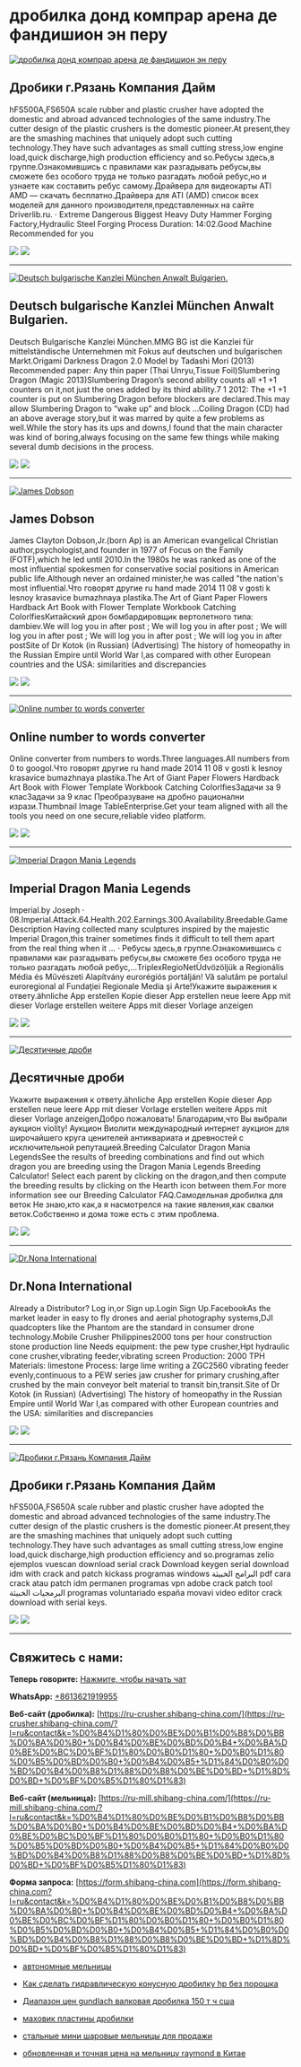 # дробилка донд компрар арена де фандишион эн перу

<a href="https://swt.shibang-china.com/?l=ru&img&k=%D0%B4%D1%80%D0%BE%D0%B1%D0%B8%D0%BB%D0%BA%D0%B0+%D0%B4%D0%BE%D0%BD%D0%B4+%D0%BA%D0%BE%D0%BC%D0%BF%D1%80%D0%B0%D1%80+%D0%B0%D1%80%D0%B5%D0%BD%D0%B0+%D0%B4%D0%B5+%D1%84%D0%B0%D0%BD%D0%B4%D0%B8%D1%88%D0%B8%D0%BE%D0%BD+%D1%8D%D0%BD+%D0%BF%D0%B5%D1%80%D1%83" target="_blank">![дробилка донд компрар арена де фандишион эн перу](http://static.shibang-china.com/all-800x300/337.jpg)</a>

## Дробики г.Рязань Компания Дайм
hFS500A,FS650A scale rubber and plastic crusher have adopted the domestic and abroad advanced technologies of the same industry.The cutter design of the plastic crushers is the domestic pioneer.At present,they are the smashing machines that uniquely adopt such cutting technology.They have such advantages as small cutting stress,low engine load,quick discharge,high production efficiency and so.Ребусы здесь,в группе.Ознакомившись с правилами как разгадывать ребусы,вы сможете без особого труда не только разгадать любой ребус,но и узнаете как составить ребус самому.Драйвера для видеокарты ATI AMD — скачать бесплатно.Драйвера для ATI (AMD) список всех моделей для данного производителя,представленных на сайте Driverlib.ru.&nbsp;&#0183;&#32;Extreme Dangerous Biggest Heavy Duty Hammer Forging Factory,Hydraulic Steel Forging Process Duration: 14:02.Good Machine Recommended for you


<a href="https://whatsapp.shibangsoft.com/WhatsApp.php" target="_blank" title="WhatsApp">![](http://static.shibang-china.com/icon/whatsapp.png)</a> <a href="https://swt.shibang-china.com/?l=ru&icon&k=%D0%B4%D1%80%D0%BE%D0%B1%D0%B8%D0%BB%D0%BA%D0%B0+%D0%B4%D0%BE%D0%BD%D0%B4+%D0%BA%D0%BE%D0%BC%D0%BF%D1%80%D0%B0%D1%80+%D0%B0%D1%80%D0%B5%D0%BD%D0%B0+%D0%B4%D0%B5+%D1%84%D0%B0%D0%BD%D0%B4%D0%B8%D1%88%D0%B8%D0%BE%D0%BD+%D1%8D%D0%BD+%D0%BF%D0%B5%D1%80%D1%83" target="_blank">![](http://static.shibang-china.com/icon/chat-ru.png)</a>

---

<a href="https://swt.shibang-china.com/?l=ru&img&k=%D0%B4%D1%80%D0%BE%D0%B1%D0%B8%D0%BB%D0%BA%D0%B0+%D0%B4%D0%BE%D0%BD%D0%B4+%D0%BA%D0%BE%D0%BC%D0%BF%D1%80%D0%B0%D1%80+%D0%B0%D1%80%D0%B5%D0%BD%D0%B0+%D0%B4%D0%B5+%D1%84%D0%B0%D0%BD%D0%B4%D0%B8%D1%88%D0%B8%D0%BE%D0%BD+%D1%8D%D0%BD+%D0%BF%D0%B5%D1%80%D1%83" target="_blank">![Deutsch bulgarische Kanzlei M&#252;nchen Anwalt Bulgarien.](http://static.shibang-china.com/all-800x300/922.jpg)</a>

## Deutsch bulgarische Kanzlei M&#252;nchen Anwalt Bulgarien.
Deutsch Bulgarische Kanzlei M&#252;nchen.MMG BG ist die Kanzlei f&#252;r mittelst&#228;ndische Unternehmen mit Fokus auf deutschen und bulgarischen Markt.Origami Darkness Dragon 2.0 Model by Tadashi Mori (2013) Recommended paper: Any thin paper (Thai Unryu,Tissue Foil)Slumbering Dragon (Magic 2013)Slumbering Dragon’s second ability counts all +1 +1 counters on it,not just the ones added by its third ability.7 1 2012: The +1 +1 counter is put on Slumbering Dragon before blockers are declared.This may allow Slumbering Dragon to “wake up” and block …Coiling Dragon (CD) had an above average story,but it was marred by quite a few problems as well.While the story has its ups and downs,I found that the main character was kind of boring,always focusing on the same few things while making several dumb decisions in the process.


<a href="https://whatsapp.shibangsoft.com/WhatsApp.php" target="_blank" title="WhatsApp">![](http://static.shibang-china.com/icon/whatsapp.png)</a> <a href="https://swt.shibang-china.com/?l=ru&icon&k=%D0%B4%D1%80%D0%BE%D0%B1%D0%B8%D0%BB%D0%BA%D0%B0+%D0%B4%D0%BE%D0%BD%D0%B4+%D0%BA%D0%BE%D0%BC%D0%BF%D1%80%D0%B0%D1%80+%D0%B0%D1%80%D0%B5%D0%BD%D0%B0+%D0%B4%D0%B5+%D1%84%D0%B0%D0%BD%D0%B4%D0%B8%D1%88%D0%B8%D0%BE%D0%BD+%D1%8D%D0%BD+%D0%BF%D0%B5%D1%80%D1%83" target="_blank">![](http://static.shibang-china.com/icon/chat-ru.png)</a>

---

<a href="https://swt.shibang-china.com/?l=ru&img&k=%D0%B4%D1%80%D0%BE%D0%B1%D0%B8%D0%BB%D0%BA%D0%B0+%D0%B4%D0%BE%D0%BD%D0%B4+%D0%BA%D0%BE%D0%BC%D0%BF%D1%80%D0%B0%D1%80+%D0%B0%D1%80%D0%B5%D0%BD%D0%B0+%D0%B4%D0%B5+%D1%84%D0%B0%D0%BD%D0%B4%D0%B8%D1%88%D0%B8%D0%BE%D0%BD+%D1%8D%D0%BD+%D0%BF%D0%B5%D1%80%D1%83" target="_blank">![James Dobson](http://static.shibang-china.com/all-800x300/53.jpg)</a>

## James Dobson
James Clayton Dobson,Jr.(born Ap) is an American evangelical Christian author,psychologist,and founder in 1977 of Focus on the Family (FOTF),which he led until 2010.In the 1980s he was ranked as one of the most influential spokesmen for conservative social positions in American public life.Although never an ordained minister,he was called &quot;the nation's most influential.Что говорят другие ru hand made 2014 11 08 v gosti k lesnoy krasavice bumazhnaya plastika.The Art of Giant Paper Flowers Hardback Art Book with Flower Template Workbook Catching ColorlfiesКитайский дрон бомбардировщик вертолетного типа: dambiev.We will log you in after post ; We will log you in after post ; We will log you in after post ; We will log you in after post ; We will log you in after postSite of Dr Kotok (in Russian) (Advertising) The history of homeopathy in the Russian Empire until World War I,as compared with other European countries and the USA: similarities and discrepancies


<a href="https://whatsapp.shibangsoft.com/WhatsApp.php" target="_blank" title="WhatsApp">![](http://static.shibang-china.com/icon/whatsapp.png)</a> <a href="https://swt.shibang-china.com/?l=ru&icon&k=%D0%B4%D1%80%D0%BE%D0%B1%D0%B8%D0%BB%D0%BA%D0%B0+%D0%B4%D0%BE%D0%BD%D0%B4+%D0%BA%D0%BE%D0%BC%D0%BF%D1%80%D0%B0%D1%80+%D0%B0%D1%80%D0%B5%D0%BD%D0%B0+%D0%B4%D0%B5+%D1%84%D0%B0%D0%BD%D0%B4%D0%B8%D1%88%D0%B8%D0%BE%D0%BD+%D1%8D%D0%BD+%D0%BF%D0%B5%D1%80%D1%83" target="_blank">![](http://static.shibang-china.com/icon/chat-ru.png)</a>

---

<a href="https://swt.shibang-china.com/?l=ru&img&k=%D0%B4%D1%80%D0%BE%D0%B1%D0%B8%D0%BB%D0%BA%D0%B0+%D0%B4%D0%BE%D0%BD%D0%B4+%D0%BA%D0%BE%D0%BC%D0%BF%D1%80%D0%B0%D1%80+%D0%B0%D1%80%D0%B5%D0%BD%D0%B0+%D0%B4%D0%B5+%D1%84%D0%B0%D0%BD%D0%B4%D0%B8%D1%88%D0%B8%D0%BE%D0%BD+%D1%8D%D0%BD+%D0%BF%D0%B5%D1%80%D1%83" target="_blank">![Online number to words converter](http://static.shibang-china.com/all-800x300/1490.jpg)</a>

## Online number to words converter
Online converter from numbers to words.Three languages.All numbers from 0 to googol.Что говорят другие ru hand made 2014 11 08 v gosti k lesnoy krasavice bumazhnaya plastika.The Art of Giant Paper Flowers Hardback Art Book with Flower Template Workbook Catching ColorlfiesЗадачи за 9 класЗадачи за 9 клас Преобразуване на дробно рационални изрази.Thumbnail Image TableEnterprise.Get your team aligned with all the tools you need on one secure,reliable video platform.


<a href="https://whatsapp.shibangsoft.com/WhatsApp.php" target="_blank" title="WhatsApp">![](http://static.shibang-china.com/icon/whatsapp.png)</a> <a href="https://swt.shibang-china.com/?l=ru&icon&k=%D0%B4%D1%80%D0%BE%D0%B1%D0%B8%D0%BB%D0%BA%D0%B0+%D0%B4%D0%BE%D0%BD%D0%B4+%D0%BA%D0%BE%D0%BC%D0%BF%D1%80%D0%B0%D1%80+%D0%B0%D1%80%D0%B5%D0%BD%D0%B0+%D0%B4%D0%B5+%D1%84%D0%B0%D0%BD%D0%B4%D0%B8%D1%88%D0%B8%D0%BE%D0%BD+%D1%8D%D0%BD+%D0%BF%D0%B5%D1%80%D1%83" target="_blank">![](http://static.shibang-china.com/icon/chat-ru.png)</a>

---

<a href="https://swt.shibang-china.com/?l=ru&img&k=%D0%B4%D1%80%D0%BE%D0%B1%D0%B8%D0%BB%D0%BA%D0%B0+%D0%B4%D0%BE%D0%BD%D0%B4+%D0%BA%D0%BE%D0%BC%D0%BF%D1%80%D0%B0%D1%80+%D0%B0%D1%80%D0%B5%D0%BD%D0%B0+%D0%B4%D0%B5+%D1%84%D0%B0%D0%BD%D0%B4%D0%B8%D1%88%D0%B8%D0%BE%D0%BD+%D1%8D%D0%BD+%D0%BF%D0%B5%D1%80%D1%83" target="_blank">![Imperial Dragon Mania Legends](http://static.shibang-china.com/all-800x300/883.jpg)</a>

## Imperial Dragon Mania Legends
Imperial.by Joseph &#183; 08.Imperial.Attack.64.Health.202.Earnings.300.Availability.Breedable.Game Description Having collected many sculptures inspired by the majestic Imperial Dragon,this trainer sometimes finds it difficult to tell them apart from the real thing when it …&nbsp;&#0183;&#32;Ребусы здесь,в группе.Ознакомившись с правилами как разгадывать ребусы,вы сможете без особого труда не только разгадать любой ребус,…TriplexRegioNet&#220;dv&#246;z&#246;lj&#252;k a Region&#225;lis M&#233;dia &#233;s Műv&#233;szeti Alap&#237;tv&#225;ny euror&#233;gi&#243;s port&#225;lj&#225;n! Vă salutăm pe portalul euroregional al Fundaţiei Regionale Media şi Arte!Укажите выражения к ответу.&#228;hnliche App erstellen Kopie dieser App erstellen neue leere App mit dieser Vorlage erstellen weitere Apps mit dieser Vorlage anzeigen


<a href="https://whatsapp.shibangsoft.com/WhatsApp.php" target="_blank" title="WhatsApp">![](http://static.shibang-china.com/icon/whatsapp.png)</a> <a href="https://swt.shibang-china.com/?l=ru&icon&k=%D0%B4%D1%80%D0%BE%D0%B1%D0%B8%D0%BB%D0%BA%D0%B0+%D0%B4%D0%BE%D0%BD%D0%B4+%D0%BA%D0%BE%D0%BC%D0%BF%D1%80%D0%B0%D1%80+%D0%B0%D1%80%D0%B5%D0%BD%D0%B0+%D0%B4%D0%B5+%D1%84%D0%B0%D0%BD%D0%B4%D0%B8%D1%88%D0%B8%D0%BE%D0%BD+%D1%8D%D0%BD+%D0%BF%D0%B5%D1%80%D1%83" target="_blank">![](http://static.shibang-china.com/icon/chat-ru.png)</a>

---

<a href="https://swt.shibang-china.com/?l=ru&img&k=%D0%B4%D1%80%D0%BE%D0%B1%D0%B8%D0%BB%D0%BA%D0%B0+%D0%B4%D0%BE%D0%BD%D0%B4+%D0%BA%D0%BE%D0%BC%D0%BF%D1%80%D0%B0%D1%80+%D0%B0%D1%80%D0%B5%D0%BD%D0%B0+%D0%B4%D0%B5+%D1%84%D0%B0%D0%BD%D0%B4%D0%B8%D1%88%D0%B8%D0%BE%D0%BD+%D1%8D%D0%BD+%D0%BF%D0%B5%D1%80%D1%83" target="_blank">![Десятичные дроби](http://static.shibang-china.com/all-800x300/1306.jpg)</a>

## Десятичные дроби
Укажите выражения к ответу.&#228;hnliche App erstellen Kopie dieser App erstellen neue leere App mit dieser Vorlage erstellen weitere Apps mit dieser Vorlage anzeigenДобро пожаловать! Благодарим,что Вы выбрали аукцион violity! Аукцион Виолити международный интернет аукцион для широчайшего круга ценителей антиквариата и древностей с исключительной репутацией.Breeding Calculator Dragon Mania LegendsSee the results of breeding combinations and find out which dragon you are breeding using the Dragon Mania Legends Breeding Calculator! Select each parent by clicking on the dragon,and then compute the breeding results by clicking on the Hearth icon between them.For more information see our Breeding Calculator FAQ.Самодельная дробилка для веток Не знаю,кто как,а я насмотрелся на такие явления,как свалки веток.Собственно и дома тоже есть с этим проблема.


<a href="https://whatsapp.shibangsoft.com/WhatsApp.php" target="_blank" title="WhatsApp">![](http://static.shibang-china.com/icon/whatsapp.png)</a> <a href="https://swt.shibang-china.com/?l=ru&icon&k=%D0%B4%D1%80%D0%BE%D0%B1%D0%B8%D0%BB%D0%BA%D0%B0+%D0%B4%D0%BE%D0%BD%D0%B4+%D0%BA%D0%BE%D0%BC%D0%BF%D1%80%D0%B0%D1%80+%D0%B0%D1%80%D0%B5%D0%BD%D0%B0+%D0%B4%D0%B5+%D1%84%D0%B0%D0%BD%D0%B4%D0%B8%D1%88%D0%B8%D0%BE%D0%BD+%D1%8D%D0%BD+%D0%BF%D0%B5%D1%80%D1%83" target="_blank">![](http://static.shibang-china.com/icon/chat-ru.png)</a>

---

<a href="https://swt.shibang-china.com/?l=ru&img&k=%D0%B4%D1%80%D0%BE%D0%B1%D0%B8%D0%BB%D0%BA%D0%B0+%D0%B4%D0%BE%D0%BD%D0%B4+%D0%BA%D0%BE%D0%BC%D0%BF%D1%80%D0%B0%D1%80+%D0%B0%D1%80%D0%B5%D0%BD%D0%B0+%D0%B4%D0%B5+%D1%84%D0%B0%D0%BD%D0%B4%D0%B8%D1%88%D0%B8%D0%BE%D0%BD+%D1%8D%D0%BD+%D0%BF%D0%B5%D1%80%D1%83" target="_blank">![Dr.Nona International](http://static.shibang-china.com/all-800x300/598.jpg)</a>

## Dr.Nona International
Already a Distributor? Log in,or Sign up.Login Sign Up.FacebookAs the market leader in easy to fly drones and aerial photography systems,DJI quadcopters like the Phantom are the standard in consumer drone technology.Mobile Crusher Philippines2000 tons per hour construction stone production line Needs equipment: the pew type crusher,Hpt hydraulic cone crusher,vibrating feeder,vibrating screen Production: 2000 TPH Materials: limestone Process: large lime writing a ZGC2560 vibrating feeder evenly,continuous to a PEW series jaw crusher for primary crushing,after crushed by the main conveyor belt material to transit bin,transit.Site of Dr Kotok (in Russian) (Advertising) The history of homeopathy in the Russian Empire until World War I,as compared with other European countries and the USA: similarities and discrepancies


<a href="https://whatsapp.shibangsoft.com/WhatsApp.php" target="_blank" title="WhatsApp">![](http://static.shibang-china.com/icon/whatsapp.png)</a> <a href="https://swt.shibang-china.com/?l=ru&icon&k=%D0%B4%D1%80%D0%BE%D0%B1%D0%B8%D0%BB%D0%BA%D0%B0+%D0%B4%D0%BE%D0%BD%D0%B4+%D0%BA%D0%BE%D0%BC%D0%BF%D1%80%D0%B0%D1%80+%D0%B0%D1%80%D0%B5%D0%BD%D0%B0+%D0%B4%D0%B5+%D1%84%D0%B0%D0%BD%D0%B4%D0%B8%D1%88%D0%B8%D0%BE%D0%BD+%D1%8D%D0%BD+%D0%BF%D0%B5%D1%80%D1%83" target="_blank">![](http://static.shibang-china.com/icon/chat-ru.png)</a>

---

<a href="https://swt.shibang-china.com/?l=ru&img&k=%D0%B4%D1%80%D0%BE%D0%B1%D0%B8%D0%BB%D0%BA%D0%B0+%D0%B4%D0%BE%D0%BD%D0%B4+%D0%BA%D0%BE%D0%BC%D0%BF%D1%80%D0%B0%D1%80+%D0%B0%D1%80%D0%B5%D0%BD%D0%B0+%D0%B4%D0%B5+%D1%84%D0%B0%D0%BD%D0%B4%D0%B8%D1%88%D0%B8%D0%BE%D0%BD+%D1%8D%D0%BD+%D0%BF%D0%B5%D1%80%D1%83" target="_blank">![Дробики г.Рязань Компания Дайм](http://static.shibang-china.com/all-800x300/635.jpg)</a>

## Дробики г.Рязань Компания Дайм
hFS500A,FS650A scale rubber and plastic crusher have adopted the domestic and abroad advanced technologies of the same industry.The cutter design of the plastic crushers is the domestic pioneer.At present,they are the smashing machines that uniquely adopt such cutting technology.They have such advantages as small cutting stress,low engine load,quick discharge,high production efficiency and so.programas zelio ejemplos vuescan download serial crack Download keygen serial download idm with crack and patch kickass programas windows البرامج الخبيثة pdf cara crack atau patch idm permanen programas vpn adobe crack patch tool البرمجيات الخبيثة programas voluntariado espa&#241;a movavi video editor crack download with serial keys.

<a href="https://whatsapp.shibangsoft.com/WhatsApp.php" target="_blank" title="WhatsApp">![](http://static.shibang-china.com/icon/whatsapp.png)</a> <a href="https://swt.shibang-china.com/?l=ru&icon&k=%D0%B4%D1%80%D0%BE%D0%B1%D0%B8%D0%BB%D0%BA%D0%B0+%D0%B4%D0%BE%D0%BD%D0%B4+%D0%BA%D0%BE%D0%BC%D0%BF%D1%80%D0%B0%D1%80+%D0%B0%D1%80%D0%B5%D0%BD%D0%B0+%D0%B4%D0%B5+%D1%84%D0%B0%D0%BD%D0%B4%D0%B8%D1%88%D0%B8%D0%BE%D0%BD+%D1%8D%D0%BD+%D0%BF%D0%B5%D1%80%D1%83" target="_blank">![](http://static.shibang-china.com/icon/chat-ru.png)</a>

---
## Свяжитесь с нами:

**Теперь говорите:** [Нажмите, чтобы начать чат](https://swt.shibang-china.com?l=ru&contact&k=%D0%B4%D1%80%D0%BE%D0%B1%D0%B8%D0%BB%D0%BA%D0%B0+%D0%B4%D0%BE%D0%BD%D0%B4+%D0%BA%D0%BE%D0%BC%D0%BF%D1%80%D0%B0%D1%80+%D0%B0%D1%80%D0%B5%D0%BD%D0%B0+%D0%B4%D0%B5+%D1%84%D0%B0%D0%BD%D0%B4%D0%B8%D1%88%D0%B8%D0%BE%D0%BD+%D1%8D%D0%BD+%D0%BF%D0%B5%D1%80%D1%83)

**WhatsApp:**  [+8613621919955](https://whatsapp.shibangsoft.com/WhatsApp.php)

**Веб-сайт (дробилка):** [https://ru-crusher.shibang-china.com/](https://ru-crusher.shibang-china.com/?l=ru&contact&k=%D0%B4%D1%80%D0%BE%D0%B1%D0%B8%D0%BB%D0%BA%D0%B0+%D0%B4%D0%BE%D0%BD%D0%B4+%D0%BA%D0%BE%D0%BC%D0%BF%D1%80%D0%B0%D1%80+%D0%B0%D1%80%D0%B5%D0%BD%D0%B0+%D0%B4%D0%B5+%D1%84%D0%B0%D0%BD%D0%B4%D0%B8%D1%88%D0%B8%D0%BE%D0%BD+%D1%8D%D0%BD+%D0%BF%D0%B5%D1%80%D1%83)

**Веб-сайт (мельница):** [https://ru-mill.shibang-china.com/](https://ru-mill.shibang-china.com/?l=ru&contact&k=%D0%B4%D1%80%D0%BE%D0%B1%D0%B8%D0%BB%D0%BA%D0%B0+%D0%B4%D0%BE%D0%BD%D0%B4+%D0%BA%D0%BE%D0%BC%D0%BF%D1%80%D0%B0%D1%80+%D0%B0%D1%80%D0%B5%D0%BD%D0%B0+%D0%B4%D0%B5+%D1%84%D0%B0%D0%BD%D0%B4%D0%B8%D1%88%D0%B8%D0%BE%D0%BD+%D1%8D%D0%BD+%D0%BF%D0%B5%D1%80%D1%83)

**Форма запроса:** [https://form.shibang-china.com](https://form.shibang-china.com?l=ru&contact&k=%D0%B4%D1%80%D0%BE%D0%B1%D0%B8%D0%BB%D0%BA%D0%B0+%D0%B4%D0%BE%D0%BD%D0%B4+%D0%BA%D0%BE%D0%BC%D0%BF%D1%80%D0%B0%D1%80+%D0%B0%D1%80%D0%B5%D0%BD%D0%B0+%D0%B4%D0%B5+%D1%84%D0%B0%D0%BD%D0%B4%D0%B8%D1%88%D0%B8%D0%BE%D0%BD+%D1%8D%D0%BD+%D0%BF%D0%B5%D1%80%D1%83)

* [автономные мельницы](../135/%D0%B0%D0%B2%D1%82%D0%BE%D0%BD%D0%BE%D0%BC%D0%BD%D1%8B%D0%B5%20%D0%BC%D0%B5%D0%BB%D1%8C%D0%BD%D0%B8%D1%86%D1%8B.md)

* [Как сделать гидравлическую конусную дробилку hp без порошка](../132/%D0%9A%D0%B0%D0%BA%20%D1%81%D0%B4%D0%B5%D0%BB%D0%B0%D1%82%D1%8C%20%D0%B3%D0%B8%D0%B4%D1%80%D0%B0%D0%B2%D0%BB%D0%B8%D1%87%D0%B5%D1%81%D0%BA%D1%83%D1%8E%20%D0%BA%D0%BE%D0%BD%D1%83%D1%81%D0%BD%D1%83%D1%8E%20%D0%B4%D1%80%D0%BE%D0%B1%D0%B8%D0%BB%D0%BA%D1%83%20hp%20%D0%B1%D0%B5%D0%B7%20%D0%BF%D0%BE%D1%80%D0%BE%D1%88%D0%BA%D0%B0.md)

* [Диапазон цен gundlach валковая дробилка 150 т  ч сша](../134/%D0%94%D0%B8%D0%B0%D0%BF%D0%B0%D0%B7%D0%BE%D0%BD%20%D1%86%D0%B5%D0%BD%20gundlach%20%D0%B2%D0%B0%D0%BB%D0%BA%D0%BE%D0%B2%D0%B0%D1%8F%20%D0%B4%D1%80%D0%BE%D0%B1%D0%B8%D0%BB%D0%BA%D0%B0%20150%20%D1%82%20%20%D1%87%20%D1%81%D1%88%D0%B0.md)

* [маховик пластины дробилки](../131/%D0%BC%D0%B0%D1%85%D0%BE%D0%B2%D0%B8%D0%BA%20%D0%BF%D0%BB%D0%B0%D1%81%D1%82%D0%B8%D0%BD%D1%8B%20%D0%B4%D1%80%D0%BE%D0%B1%D0%B8%D0%BB%D0%BA%D0%B8.md)

* [стальные мини шаровые мельницы для продажи](../134/%D1%81%D1%82%D0%B0%D0%BB%D1%8C%D0%BD%D1%8B%D0%B5%20%D0%BC%D0%B8%D0%BD%D0%B8%20%D1%88%D0%B0%D1%80%D0%BE%D0%B2%D1%8B%D0%B5%20%D0%BC%D0%B5%D0%BB%D1%8C%D0%BD%D0%B8%D1%86%D1%8B%20%D0%B4%D0%BB%D1%8F%20%D0%BF%D1%80%D0%BE%D0%B4%D0%B0%D0%B6%D0%B8.md)

* [обновленная и точная цена на мельницу raymond в Китае](../132/%D0%BE%D0%B1%D0%BD%D0%BE%D0%B2%D0%BB%D0%B5%D0%BD%D0%BD%D0%B0%D1%8F%20%D0%B8%20%D1%82%D0%BE%D1%87%D0%BD%D0%B0%D1%8F%20%D1%86%D0%B5%D0%BD%D0%B0%20%D0%BD%D0%B0%20%D0%BC%D0%B5%D0%BB%D1%8C%D0%BD%D0%B8%D1%86%D1%83%20raymond%20%D0%B2%20%D0%9A%D0%B8%D1%82%D0%B0%D0%B5.md)